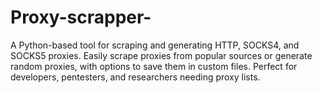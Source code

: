 # Proxy-scrapper-
A Python-based tool for scraping and generating HTTP, SOCKS4, and SOCKS5 proxies. Easily scrape proxies from popular sources or generate random proxies, with options to save them in custom files. Perfect for developers, pentesters, and researchers needing proxy lists.
